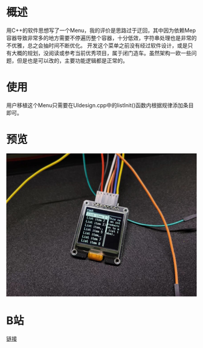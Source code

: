 <!--
 * @Author: feoar feoar@outlook.com
 * @Date: 2023-06-30 22:54:03
 * @LastEditors: feoar feoar@outlook.com
 * @LastEditTime: 2023-07-01 17:54:27
 * @FilePath: /Menu_SSD1327_S3/README.md
 * @Description: 
-->
# 概述
用C++的软件思想写了一个Menu，我的评价是思路过于迂回，其中因为依赖Mep容器导致非常多的地方需要不停遍历整个容器，十分低效，字符串处理也是非常的不优雅，总之会抽时间不断优化。
开发这个菜单之前没有经过软件设计，或是只有大概的规划，没阅读或参考当前优秀项目，属于闭门造车。虽然架构一欧一些问题，但是也是可以改的，主要功能逻辑都是正常的。

# 使用
用户移植这个Menu只需要在UIdesign.cpp中的listInit()函数内根据规律添加条目即可。

# 预览
![预览](./img/20230701174445.jpg)

# B站
[链接](https://www.bilibili.com/video/BV1Ph411A7j6)